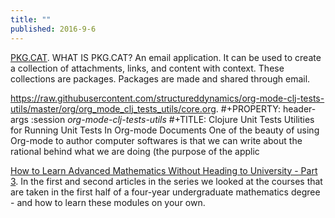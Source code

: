 ```yaml
---
title: ""
published: 2016-9-6
---
```


  <a href="http://www.pkg.cat/" target="_blank">PKG.CAT</a>. WHAT IS PKG.CAT?  An email application. It can be used to create a collection of attachments, links, and content with context. These collections are packages. Packages are made and shared through email.


  <a href="https://raw.githubusercontent.com/structureddynamics/org-mode-clj-tests-utils/master/org/org_mode_clj_tests_utils/core.org" target="_blank">https://raw.githubusercontent.com/structureddynamics/org-mode-clj-tests-utils/master/org/org_mode_clj_tests_utils/core.org</a>. #+PROPERTY: header-args :session *org-mode-clj-tests-utils* #+TITLE: Clojure Unit Tests Utilities for Running Unit Tests In Org-mode Documents One of the beauty of using Org-mode to author computer softwares is that we can write about the rational behind what we are doing (the purpose of the applic


  <a href="https://www.quantstart.com/articles/How-to-Learn-Advanced-Mathematics-Without-Heading-to-University-Part-3" target="_blank">How to Learn Advanced Mathematics Without Heading to University - Part 3</a>. In the first and second articles in the series we looked at the courses that are taken in the first half of a four-year undergraduate mathematics degree - and how to learn these modules on your own.

